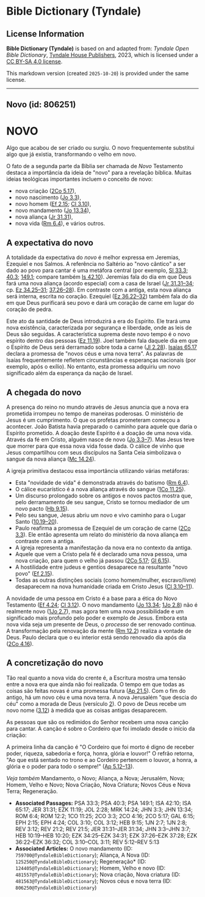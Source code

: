 # Bible Dictionary (Tyndale)

## License Information

**Bible Dictionary (Tyndale)** is based on and adapted from: _Tyndale Open Bible Dictionary_, [Tyndale House Publishers](https://tyndaleopenresources.com/), 2023, which is licensed under a [CC BY-SA 4.0 license](https://creativecommons.org/licenses/by-sa/4.0/legalcode.en).

This markdown version (created `2025-10-20`) is provided under the same license.



--------------------------------

## Novo (id: 806251)

NOVO
====

Algo que acabou de ser criado ou surgiu. O novo frequentemente substitui algo que já existia, transformando o velho em novo.

O fato de a segunda parte da Bíblia ser chamada de *Novo* Testamento destaca a importância da ideia de "novo" para a revelação bíblica. Muitas ideias teológicas importantes incluem o conceito de novo:

* nova criação ([2Co 5\.17](https://ref.ly/2Cor5:17)),
* novo nascimento ([Jo 3\.3](https://ref.ly/John3:3)),
* novo homem ([Ef 2\.15](https://ref.ly/Eph2:15); [Cl 3\.10](https://ref.ly/Col3:10)),
* novo mandamento ([Jo 13\.34](https://ref.ly/John13:34)),
* nova aliança ([Jr 31\.31](https://ref.ly/Jer31:31)),
* nova vida ([Rm 6\.4](https://ref.ly/Rom6:4)), e vários outros.

A expectativa do novo
---------------------

A totalidade da expectativa do *novo* é melhor expressa em Jeremias, Ezequiel e nos Salmos. A referência no Saltério ao "novo cântico" a ser dado ao povo para cantar é uma metáfora central (por exemplo, [Sl 33\.3](https://ref.ly/Ps33:3); [40\.3](https://ref.ly/Ps40:3); [149\.1](https://ref.ly/Ps149:1); compare também [Is 42\.10](https://ref.ly/Isa42:10)). Jeremias fala do dia em que Deus fará uma nova aliança (acordo especial) com a casa de Israel ([Jr 31\.31–34](https://ref.ly/Jer31:31-Jer31:34); cp. [Ez 34\.25–31](https://ref.ly/Ezek34:25-Ezek34:31); [37\.26–28](https://ref.ly/Ezek37:26-Ezek37:28)). Em contraste com a antiga, esta nova aliança será interna, escrita no coração. Ezequiel ([Ez 36\.22–32](https://ref.ly/Ezek36:22-Ezek36:32)) também fala do dia em que Deus purificará seu povo e dará um coração de carne em lugar do coração de pedra.

Este ato da santidade de Deus introduzirá a era do Espírito. Ele trará uma nova existência, caracterizada por segurança e liberdade, onde as leis de Deus são seguidas. A característica suprema deste novo tempo é o novo espírito dentro das pessoas ([Ez 11\.19](https://ref.ly/Ezek11:19)). Joel também fala daquele dia em que o Espírito de Deus será derramado sobre toda a carne ([Jl 2\.28](https://ref.ly/Joel2:28)). [Isaías 65\.17](https://ref.ly/Isa65:17) declara a promessa de "novos céus e uma nova terra". As palavras de Isaías frequentemente refletem circunstâncias e esperanças nacionais (por exemplo, após o exílio). No entanto, esta promessa adquiriu um novo significado além da esperança da nação de Israel.

A chegada do novo
-----------------

A presença do reino no mundo através de Jesus anuncia que a nova era prometida irrompeu no tempo de maneiras poderosas. O ministério de Jesus é um cumprimento. O que os profetas prometeram começou a acontecer. João Batista havia preparado o caminho para aquele que daria o Espírito prometido. A doação deste Espírito é a doação de uma nova vida. Através da fé em Cristo, alguém nasce de novo ([Jo 3\.3–7](https://ref.ly/John3:3-John3:7)). Mas Jesus teve que morrer para que essa nova vida fosse dada. O cálice de vinho que Jesus compartilhou com seus discípulos na Santa Ceia simbolizava o sangue da nova aliança ([Mc 14\.24](https://ref.ly/Mark14:24)).

A igreja primitiva destacou essa importância utilizando várias metáforas:

* Esta "novidade de vida" é demonstrada através do batismo ([Rm 6\.4](https://ref.ly/Rom6:4)).
* O cálice eucarístico é a nova aliança através do sangue ([1Co 11\.25](https://ref.ly/1Cor11:25)).
* Um discurso prolongado sobre os antigos e novos pactos mostra que, pelo derramamento de seu sangue, Cristo se tornou mediador de um novo pacto ([Hb 9\.15](https://ref.ly/Heb9:15)).
* Pelo seu sangue, Jesus abriu um novo e vivo caminho para o Lugar Santo ([10\.19–20](https://ref.ly/Heb10:19-Heb10:20)).
* Paulo reafirma a promessa de Ezequiel de um coração de carne ([2Co 3\.3](https://ref.ly/2Cor3:3)). Ele então apresenta um relato do ministério da nova aliança em contraste com a antiga.
* A igreja representa a manifestação da nova era no contexto da antiga.
* Aquele que vem a Cristo pela fé é declarado uma nova pessoa, uma nova criação, para quem o velho já passou ([2Co 5\.17](https://ref.ly/2Cor5:17); [Gl 6\.15](https://ref.ly/Gal6:15)).
* A hostilidade entre judeus e gentios desaparece na resultante "novo povo" ([Ef 2\.15](https://ref.ly/Eph2:15)).
* Todas as outras distinções sociais (como homem/mulher, escravo/livre) desaparecem na nova humanidade criada em Cristo Jesus ([Cl 3\.10–11](https://ref.ly/Col3:10-Col3:11)).

A novidade de uma pessoa em Cristo é a base para a ética do Novo Testamento ([Ef 4\.24](https://ref.ly/Eph4:24); [Cl 3\.12](https://ref.ly/Col3:12)). O novo mandamento ([Jo 13\.34](https://ref.ly/John13:34); [1Jo 2\.8](https://ref.ly/1John2:8)) não é realmente novo ([1Jo 2\.7](https://ref.ly/1John2:7)), mas agora tem uma nova possibilidade e um significado mais profundo pelo poder e exemplo de Jesus. Embora esta nova vida seja um presente de Deus, o *processo* de ser renovado continua. A transformação pela renovação da mente ([Rm 12\.2](https://ref.ly/Rom12:2)) realiza a vontade de Deus. Paulo declara que o eu interior está sendo renovado dia após dia ([2Co 4\.16](https://ref.ly/2Cor4:16)).

A concretização do novo
-----------------------

Tão real quanto a nova vida do crente é, a Escritura mostra uma tensão entre a nova era que ainda não foi realizada. O tempo em que todas as coisas são feitas novas é uma promessa futura ([Ap 21\.5](https://ref.ly/Rev21:5)). Com o fim do antigo, há um novo céu e uma nova terra. A nova Jerusalém "que descia do céu" como a morada de Deus (versículo [2](https://ref.ly/Rev21:2)). O povo de Deus recebe um novo nome ([3\.12](https://ref.ly/Rev3:12)) à medida que as coisas antigas desaparecem.

As pessoas que são os redimidos do Senhor recebem uma nova canção para cantar. A canção é sobre o Cordeiro que foi imolado desde o início da criação:

A primeira linha da canção é "O Cordeiro que foi morto é digno de receber poder, riqueza, sabedoria e força, honra, glória e louvor!" O refrão retorna, "Ao que está sentado no trono e ao Cordeiro pertencem o louvor, a honra, a glória e o poder para todo o sempre!" ([Ap 5\.12–13](https://ref.ly/Rev5:12-Rev5:13)).

*Veja também* Mandamento, o Novo; Aliança, a Nova; Jerusalém, Nova; Homem, Velho e Novo; Nova Criação, Nova Criatura; Novos Céus e Nova Terra; Regeneração.

* **Associated Passages:** PSA 33:3; PSA 40:3; PSA 149:1; ISA 42:10; ISA 65:17; JER 31:31; EZK 11:19; JOL 2:28; MRK 14:24; JHN 3:3; JHN 13:34; ROM 6:4; ROM 12:2; 1CO 11:25; 2CO 3:3; 2CO 4:16; 2CO 5:17; GAL 6:15; EPH 2:15; EPH 4:24; COL 3:10; COL 3:12; HEB 9:15; 1JN 2:7; 1JN 2:8; REV 3:12; REV 21:2; REV 21:5; JER 31:31–JER 31:34; JHN 3:3–JHN 3:7; HEB 10:19–HEB 10:20; EZK 34:25–EZK 34:31; EZK 37:26–EZK 37:28; EZK 36:22–EZK 36:32; COL 3:10–COL 3:11; REV 5:12–REV 5:13
* **Associated Articles:** O novo mandamento (ID: `759700@TyndaleBibleDictionary`); Aliança, A Nova (ID: `125250@TyndaleBibleDictionary`); Regeneração* (ID: `124405@TyndaleBibleDictionary`); Homem, Velho e novo (ID: `481557@TyndaleBibleDictionary`); Nova criação, Nova criatura (ID: `481563@TyndaleBibleDictionary`); Novos céus e nova terra (ID: `806250@TyndaleBibleDictionary`)

